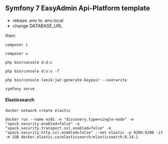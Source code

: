 ## Symfony 7 EasyAdmin Api-Platform template

- rebase .env to .env.local
- change DATABASE_URL

then:

```
composer i

composer u

php bin/console d:d:c

php bin/console d:s:u -f

php bin/console lexik:jwt:generate-keypair --overwrite

symfony serve

```

#### Elasticsearch

```
docker network create elastic

docker run --name es01 -e "discovery.type=single-node" -e "xpack.security.enabled=false" -e "xpack.security.transport.ssl.enabled=false" -e "xpack.security.http.ssl.enabled=false" --net elastic -p 9200:9200 -it -m 1GB docker.elastic.co/elasticsearch/elasticsearch:8.14.1
```
